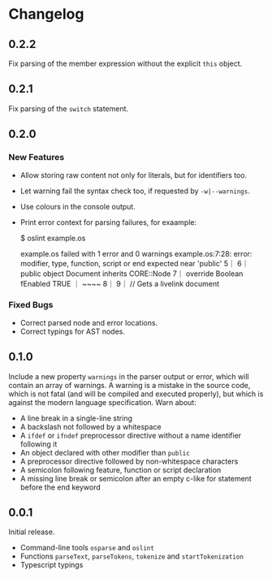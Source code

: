# Changelog

## 0.2.2

Fix parsing of the member expression without the explicit `this` object.

## 0.2.1

Fix parsing of the `switch` statement.

## 0.2.0

### New Features

* Allow storing raw content not only for literals, but for identifiers too.
* Let warning fail the syntax check too, if requested by `-w|--warnings`.
* Use colours in the console output.
* Print error context for parsing failures, for exaample:

    $ oslint example.os

    example.os failed with 1 error and 0 warnings
    example.os:7:28: error: modifier, type, function, script or end expected near 'public'
     5｜
     6｜ public object Document inherits CORE::Node
     7｜  override Boolean fEnabled TRUE
      ｜                            ~~~~
     8｜
     9｜  // Gets a livelink document

### Fixed Bugs

* Correct parsed node and error locations.
* Correct typings for AST nodes.

## 0.1.0

Include a new property `warnings` in the parser output or error, which will contain an array of warnings. A warning is a mistake in the source code, which is not fatal (and will be compiled and executed properly), but which is against the modern language specification. Warn  about:

* A line break in a single-line string
* A backslash not followed by a whitespace
* A `ifdef` or `ifndef` preprocessor directive without a name identifier following it
* An object declared with other modifier than `public`
* A preprocessor directive followed by non-whitespace characters
* A semicolon following feature, function or script declaration
* A missing line break or semicolon after an empty c-like for statement before the end keyword

## 0.0.1

Initial release.

* Command-line tools `osparse` and `oslint`
* Functions `parseText`, `parseTokens`, `tokenize` and `startTokenization`
* Typescript typings
